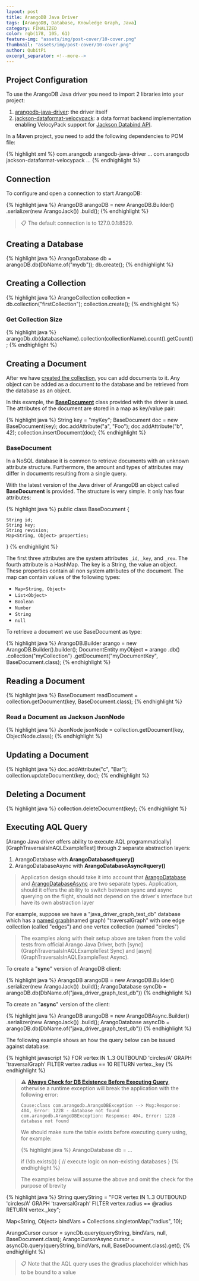 ```yaml
---
layout: post
title: ArangoDB Java Driver
tags: [ArangoDB, Database, Knowledge Graph, Java]
category: FINALIZED
color: rgb(178, 105, 61)
feature-img: "assets/img/post-cover/10-cover.png"
thumbnail: "assets/img/post-cover/10-cover.png"
author: QubitPi
excerpt_separator: <!--more-->
---
```


<!--more-->


Project Configuration
---------------------

To use the ArangoDB Java driver you need to import 2 libraries into your project:

1. [arangodb-java-driver](https://github.com/arangodb/arangodb-java-driver): the driver itself
2. [jackson-dataformat-velocypack](https://github.com/arangodb/jackson-dataformat-velocypack): a data format backend 
   implementation enabling VelocyPack support for [Jackson Databind API](https://github.com/FasterXML/jackson-databind).

In a Maven project, you need to add the following dependencies to POM file:

{% highlight xml %}
<dependencies>
    <dependency>
        <groupId>com.arangodb</groupId>
        <artifactId>arangodb-java-driver</artifactId>
        <version>...</version>
    </dependency>
    <dependency>
        <groupId>com.arangodb</groupId>
        <artifactId>jackson-dataformat-velocypack</artifactId>
        <version>...</version>
    </dependency>
</dependencies>
{% endhighlight %}


Connection
----------

To configure and open a connection to start ArangoDB:

{% highlight java %}
ArangoDB arangoDB = new ArangoDB.Builder()
    .serializer(new ArangoJack())
    .build();
{% endhighlight %}

> 📋 The default connection is to 127.0.0.1:8529.


Creating a Database
-------------------

{% highlight java %}
ArangoDatabase db = arangoDB.db(DbName.of("mydb"));
db.create();
{% endhighlight %}


Creating a Collection
---------------------

{% highlight java %}
ArangoCollection collection = db.collection("firstCollection");
collection.create();
{% endhighlight %}

### Get Collection Size

{% highlight java %}
arangoDb.db(databaseName).collection(collectionName).count().getCount();
{% endhighlight %}


Creating a Document
-------------------

After we have [created the collection](#creating-a-collection), you can add documents to it. Any object can be added as
a document to the database and be retrieved from the database as an object.

In this example, the [**BaseDocument**](#basedocument) class provided with the driver is used. The attributes of the 
document are stored in a map as key/value pair:

{% highlight java %}
String key = "myKey";
BaseDocument doc = new BaseDocument(key);
doc.addAttribute("a", "Foo");
doc.addAttribute("b", 42);
collection.insertDocument(doc);
{% endhighlight %}

### BaseDocument

In a NoSQL database it is common to retrieve documents with an unknown attribute structure. Furthermore, the amount and 
types of attributes may differ in documents resulting from a single query.

With the latest version of the Java driver of ArangoDB an object called **BaseDocument** is provided. The structure is
very simple. It only has four attributes:

{% highlight java %}
public class BaseDocument {

    String id;
    String key;
    String revision;
    Map<String, Object> properties;
}
{% endhighlight %}

The first three attributes are the system attributes `_id`, `_key`, and `_rev`. The fourth attribute is a HashMap. The
key is a String, the value an object. These properties contain all non system attributes of the document. The map can 
contain values of the following types:

* `Map<String, Object>`
* `List<Object>`
* `Boolean`
* `Number`
* `String`
* `null`

To retrieve a document we use BaseDocument as type:

{% highlight java %}
ArangoDB.Builder arango = new ArangoDB.Builder().builder();
DocumentEntity<BaseDocument> myObject = arango
        .db()
        .collection("myCollection")
        .getDocument("myDocumentKey", BaseDocument.class);
{% endhighlight %}


Reading a Document
------------------

{% highlight java %}
BaseDocument readDocument = collection.getDocument(key, BaseDocument.class);
{% endhighlight %}

### Read a Document as Jackson JsonNode

{% highlight java %}
JsonNode jsonNode = collection.getDocument(key, ObjectNode.class);
{% endhighlight %}


Updating a Document
-------------------

{% highlight java %}
doc.addAttribute("c", "Bar");
collection.updateDocument(key, doc);
{% endhighlight %}


Deleting a Document
-------------------

{% highlight java %}
collection.deleteDocument(key);
{% endhighlight %}


Executing AQL Query
-------------------

[Arango Java driver offers ability to execute AQL programmatically][GraphTraversalsInAQLExampleTest] through 2 separate 
abstraction layers:

1. ArangoDatabase with **ArangoDatabase#query()**
2. ArangoDatabaseAsync with **ArangoDatabaseAsync#query()**

> Application design should take it into account that
> [ArangoDatabase][ArangoDatabase] and [ArangoDatabaseAsync][ArangoDatabaseAsync] are two separate types. Application,
> should it offers the ability to switch between syanc and async querying on the flight, should not depend on the
> driver's interface but have its own abstraction layer

For example, suppose we have a "java_driver_graph_test_db" database which has a [named graph](named graph) 
"traversalGraph" with one edge collection (called "edges") and one vertex collection (named "circles")

> The examples along with their setup above are taken from the valid tests from official Arango Java Driver, both
> [sync](GraphTraversalsInAQLExampleTest Sync) and [asyn](GraphTraversalsInAQLExampleTest Async).

To create a "**sync**" version of ArangoDB client:

{% highlight java %}
ArangoDB arangoDB = new ArangoDB.Builder()
    .serializer(new ArangoJack())
    .build();
ArangoDatabase syncDb = arangoDB.db(DbName.of("java_driver_graph_test_db"))
{% endhighlight %}

To create an "**async**" version of the client:

{% highlight java %}
ArangoDB arangoDB = new ArangoDBAsync.Builder()
    .serializer(new ArangoJack())
    .build();
ArangoDatabase asyncDb = arangoDB.db(DbName.of("java_driver_graph_test_db"))
{% endhighlight %}

The following example shows an how the query below can be issued against database:

{% highlight javascript %}
FOR vertex
    IN 1..3
    OUTBOUND
    'circles/A'
    GRAPH 'traversalGraph'
    FILTER vertex.radius == 10
    RETURN vertex._key
{% endhighlight %}

>  ⚠️ [**Always Check for DB Existence Before Executing Query**](https://github.com/arangodb/arangodb-java-driver/issues/254),
> otherwise a runtime exception will break the application with the following error:
>
> ```
> Cause:class com.arangodb.ArangoDBException --> Msg:Response: 404, Error: 1228 - database not found
> com.arangodb.ArangoDBException: Response: 404, Error: 1228 - database not found
> ```
>
> We should make sure the table exists before executing query using, for example:
>
> {% highlight java %}
> ArangoDatabase db = ...
>
> if (!db.exists()) {
>     // execute logic on non-existing databases
> }
> {% endhighlight %}
> 
> The examples below will assume the above and omit the check for the purpose of brevity

{% highlight java %}
String queryString = "FOR vertex IN 1..3 OUTBOUND 'circles/A' GRAPH 'traversalGraph' FILTER vertex.radius == @radius RETURN vertex._key";

Map<String, Object> bindVars = Collections.singletonMap("radius", 10);

ArangoCursor<BaseDocument> cursor = syncDb.query(queryString, bindVars, null, BaseDocument.class);
ArangoCursorAsync<BaseDocument> cursor = asyncDb.query(queryString, bindVars, null, BaseDocument.class).get();
{% endhighlight %}

> 📋 Note that the AQL query uses the @radius placeholder which has to be bound to a value


[named graph]: https://qubitpi.github.io/jersey-guide/finalized/2022/09/03/arango-general-graphs.html#named-graphs
[ArangoDatabase]: https://github.com/arangodb/arangodb-java-driver/blob/master/src/main/java/com/arangodb/ArangoDatabase.java
[ArangoDatabaseAsync]: https://github.com/arangodb/arangodb-java-driver/blob/master/src/main/java/com/arangodb/async/ArangoDatabaseAsync.java
[GraphTraversalsInAQLExampleTest Sync]: https://github.com/arangodb/arangodb-java-driver/blob/master/src/test/java/com/arangodb/example/graph/GraphTraversalsInAQLExampleTest.java
[GraphTraversalsInAQLExampleTest Async]: https://github.com/arangodb/arangodb-java-driver/blob/master/src/test/java/com/arangodb/async/example/graph/GraphTraversalsInAQLExampleTest.java

